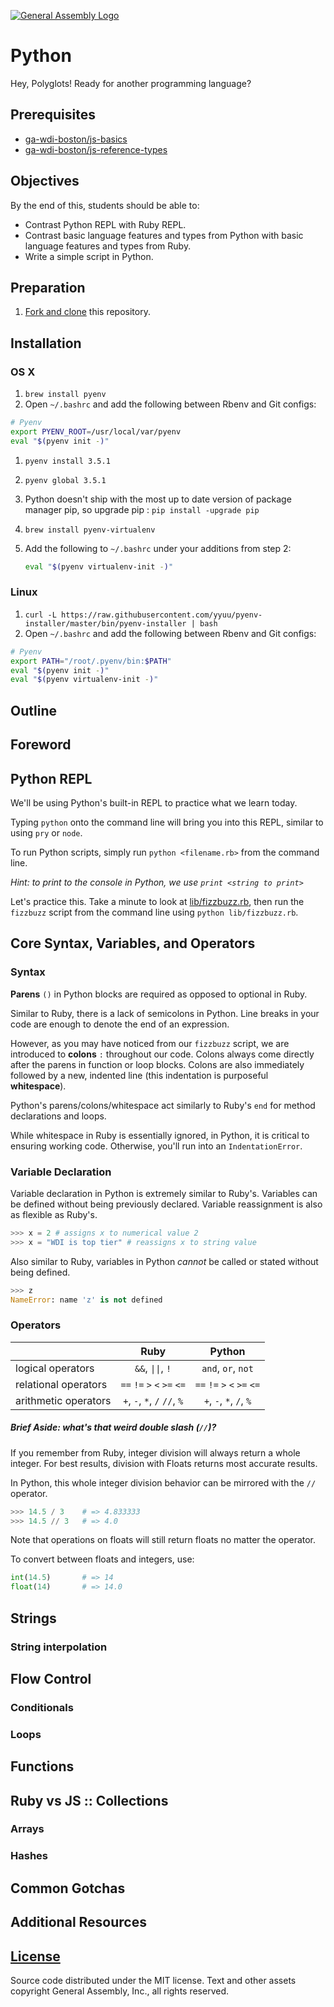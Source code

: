 [![General Assembly Logo](https://camo.githubusercontent.com/1a91b05b8f4d44b5bbfb83abac2b0996d8e26c92/687474703a2f2f692e696d6775722e636f6d2f6b6538555354712e706e67)](https://generalassemb.ly/education/web-development-immersive)

# Python

Hey, Polyglots! Ready for another programming language?

## Prerequisites

-   [ga-wdi-boston/js-basics](https://github.com/ga-wdi-boston/js-basics)
-   [ga-wdi-boston/js-reference-types](https://github.com/ga-wdi-boston/js-reference-types)

## Objectives

By the end of this, students should be able to:

-   Contrast Python REPL with Ruby REPL.
-   Contrast basic language features and types from Python with basic language
    features and types from Ruby.
-   Write a simple script in Python.

## Preparation

1.  [Fork and clone](https://github.com/ga-wdi-boston/meta/wiki/ForkAndClone)
    this repository.

## Installation

### OS X

1.  `brew install pyenv`
1.  Open `~/.bashrc` and add the following between Rbenv and Git configs:

  ```bash
  # Pyenv
  export PYENV_ROOT=/usr/local/var/pyenv
  eval "$(pyenv init -)"
  ```

1.  `pyenv install 3.5.1`
1.  `pyenv global 3.5.1`
1.  Python doesn't ship with the most up to date version of package manager
pip, so upgrade pip : `pip install -upgrade pip`
1.  `brew install pyenv-virtualenv`
1.  Add the following to `~/.bashrc` under your additions from step 2:

    ```bash
    eval "$(pyenv virtualenv-init -)"
    ```

### Linux

1.  `curl -L https://raw.githubusercontent.com/yyuu/pyenv-installer/master/bin/pyenv-installer | bash`
1.  Open `~/.bashrc` and add the following between Rbenv and Git configs:

  ```bash
  # Pyenv
  export PATH="/root/.pyenv/bin:$PATH"
  eval "$(pyenv init -)"
  eval "$(pyenv virtualenv-init -)"
  ```

## Outline



## Foreword

## Python REPL

We'll be using Python's built-in REPL to practice what we learn today.

Typing `python` onto the command line will bring you into this REPL, similar to
using `pry` or `node`.

To run Python scripts, simply run
`python <filename.rb>` from the command line.

_Hint: to print to the console in Python, we use `print <string to print>`_

Let's practice this. Take a minute to look at [lib/fizzbuzz.rb](lib/fizzbuzz.rb),
then run the `fizzbuzz` script from the command line using
`python lib/fizzbuzz.rb`.

## Core Syntax, Variables, and Operators

### Syntax

**Parens** `()` in Python blocks are required as opposed to optional in Ruby.

Similar to Ruby, there is a lack of semicolons in Python. Line breaks in your
code are enough to denote the end of an expression.

However, as you may have noticed from our `fizzbuzz` script, we are introduced
to **colons** `:` throughout our code. Colons always come directly after the parens
in function or loop blocks. Colons are also immediately followed by a new,
indented line (this indentation is purposeful **whitespace**).

Python's parens/colons/whitespace act similarly to Ruby's `end` for method
declarations and loops.

While whitespace in Ruby is essentially ignored, in Python, it is critical to
ensuring working code. Otherwise, you'll run into an `IndentationError`.

### Variable Declaration

Variable declaration in Python is extremely similar to Ruby's. Variables can be
 defined without being previously declared. Variable reassignment is also as
 flexible as Ruby's.

```python
>>> x = 2 # assigns x to numerical value 2
>>> x = "WDI is top tier" # reassigns x to string value
```

Also similar to Ruby, variables in Python *cannot* be called or stated without
being defined.

```python
>>> z
NameError: name 'z' is not defined
```

### Operators

|   |        Ruby        |        Python        |
|---|:-------------------:|:-------------------:|
| logical operators | `&&`, <code>&#124;&#124;</code>, `!` | `and`, `or`, `not` |
| relational operators | `==` `!=` `>` `<` `>=` `<=` | `==` `!=` `>` `<` `>=` `<=` |
| arithmetic operators | `+`, `-`, `*`, `/` `//`, `%` | `+`, `-`, `*`, `/`, `%` |

##### Brief Aside: what's that weird double slash (`//`)?

If you remember from Ruby, integer division will always return a whole integer.
For best results, division with Floats returns most accurate results.

In Python, this whole integer division behavior can be mirrored with the `//`
operator.

```python
>>> 14.5 / 3    # => 4.833333
>>> 14.5 // 3   # => 4.0
```

Note that operations on floats will still return floats no matter the operator.

To convert between floats and integers, use:

```python
int(14.5)       # => 14
float(14)       # => 14.0
```

## Strings

### String interpolation

## Flow Control

### Conditionals

### Loops

## Functions

## Ruby vs JS :: Collections

### Arrays

### Hashes

## Common Gotchas

## Additional Resources

## [License](LICENSE)

Source code distributed under the MIT license. Text and other assets copyright
General Assembly, Inc., all rights reserved.

